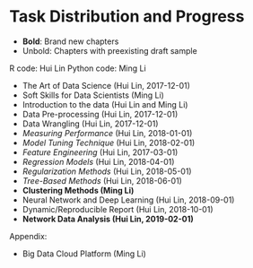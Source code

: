 # Task Distribution and Progress

- **Bold**:  Brand new chapters
- Unbold: Chapters with preexisting draft sample

R code: Hui Lin
Python code: Ming Li

- The Art of Data Science (Hui Lin, 2017-12-01)
- Soft Skills for Data Scientists (Ming Li)
- Introduction to the data (Hui Lin and Ming Li)
- Data Pre-processing (Hui Lin, 2017-12-01)
- Data Wrangling (Hui Lin, 2017-12-01)
-  _Measuring Performance_ (Hui Lin, 2018-01-01)
-  _Model Tuning Technique_ (Hui Lin, 2018-02-01)
-  _Feature Engineering_ (Hui Lin, 2017-03-01)
-  _Regression Models_ (Hui Lin, 2018-04-01)
-  _Regularization Methods_ (Hui Lin, 2018-05-01)
-  _Tree-Based Methods_ (Hui Lin, 2018-06-01)
- **Clustering Methods (Ming Li)**
- Neural Network and Deep Learning (Hui Lin, 2018-09-01)
- Dynamic/Reproducible Report  (Hui Lin, 2018-10-01)
- **Network Data Analysis (Hui Lin, 2019-02-01)**

Appendix:

- Big Data Cloud Platform (Ming Li)